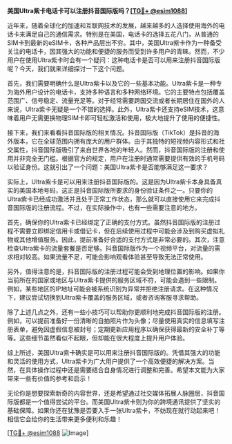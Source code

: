 **美国Ultra紫卡电话卡可以注册抖音国际版吗？[[TG💪+ @esim1088](https://t.me/s/esim1088)]**

近年来，随着全球化的加速和互联网技术的发展，越来越多的人选择使用海外的电话卡来满足自己的通信需求。特别是在美国，电话卡的选择五花八门，从普通的SIM卡到最新的eSIM卡，各种产品层出不穷。其中，美国Ultra紫卡作为一种备受关注的电话卡，因其强大的功能和便捷的服务而受到许多用户的青睐。然而，不少用户在使用Ultra紫卡时会有一个疑问：这种电话卡是否可以用来注册抖音国际版呢？今天，我们就来详细探讨一下这个问题。

首先，我们需要明确什么是Ultra紫卡以及它的一些基本功能。Ultra紫卡是一种专为海外用户设计的电话卡，支持多种语言和多种网络环境。它的主要特点包括覆盖范围广、信号稳定、流量充足等。对于经常需要跨国交流或者长期居住在国外的人来说，Ultra紫卡无疑是一个不错的选择。此外，Ultra紫卡还支持eSIM技术，这意味着用户无需更换物理SIM卡即可轻松激活和使用，极大地提升了使用的便捷性。

接下来，我们来看看抖音国际版的相关情况。抖音国际版（TikTok）是抖音的海外版本，它在全球范围内拥有庞大的用户群体。由于其独特的短视频内容形式和社交属性，抖音国际版吸引了来自世界各地的年轻人。然而，抖音国际版的注册和使用并非完全无门槛。根据官方的规定，用户在注册时通常需要提供有效的手机号码以验证身份。这就引出了一个问题：美国Ultra紫卡是否能够满足这一要求？

实际上，Ultra紫卡是可以用来注册抖音国际版的。这是因为Ultra紫卡本身具备真实的美国本地号码，这正是抖音国际版所要求的身份验证条件之一。只要你的Ultra紫卡已经成功激活并且处于正常工作状态，那么就可以直接使用它来完成抖音国际版的注册流程。不过，在实际操作中，也有一些需要注意的地方。

首先，确保你的Ultra紫卡已经绑定了正确的支付方式。虽然抖音国际版的注册过程不需要立即绑定信用卡或借记卡，但在后续使用过程中可能会涉及到购买虚拟礼物或其他增值服务。因此，提前准备好合适的支付方式是非常必要的。其次，注意检查Ultra紫卡的流量套餐是否足够。抖音国际版作为一个视频平台，对流量的需求相对较高。如果流量不足，可能会影响观看体验甚至导致无法正常使用。

另外，值得注意的是，抖音国际版的注册过程可能会受到地理位置的影响。如果你当前所在的国家或地区与Ultra紫卡提供的服务区域不符，可能会遇到一些限制。例如，某些地区的IP地址可能会被系统识别为异常并拒绝注册请求。在这种情况下，建议尝试切换到Ultra紫卡覆盖的服务区域，或者咨询客服寻求帮助。

除了上述几点之外，还有一些小技巧可以帮助你更顺利地完成抖音国际版的注册。例如，可以提前准备好一份清晰的自拍照片作为头像；尽量使用真实的信息填写注册表单，避免因虚假信息被封号；定期更新应用程序以确保获得最新的安全补丁等等。这些细节虽然看似不起眼，但却能在很大程度上提升用户体验。

综上所述，美国Ultra紫卡确实是可以用来注册抖音国际版的。凭借其强大的功能和灵活的使用方式，Ultra紫卡为广大用户提供了一个高效便捷的解决方案。当然，在具体操作过程中还是需要结合自身情况进行调整和完善。希望本文能为大家带来一些有价值的参考和启示！

无论你是想要探索新奇的内容世界，还是希望通过社交媒体拓展人脉圈层，抖音国际版都是一个值得尝试的平台。而美国Ultra紫卡则为你的跨境通讯提供了坚实的基础保障。如果你还在犹豫是否要入手一张Ultra紫卡，不妨现在就行动起来吧！相信它会给你的生活带来更多便利和乐趣！

[[TG💪+ @esim1088](https://t.me/s/esim1088) ![Image](https://i.postimg.cc/4NQfJmqS/Snipaste-2025-05-13-00-14-12.png)]